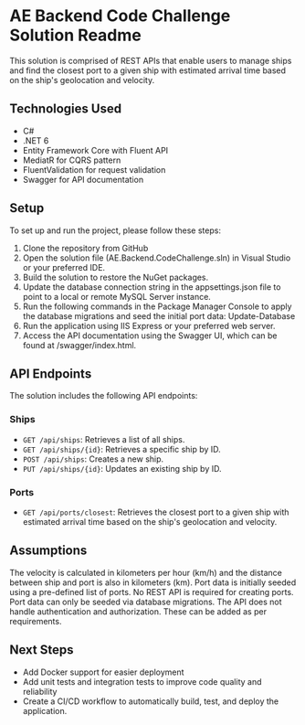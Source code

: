# AE Backend Code Challenge Solution Readme
This solution is comprised of REST APIs that enable users to manage ships and find the closest port to a given ship with estimated arrival time based on the ship's geolocation and velocity.

## Technologies Used
* C#
* .NET 6
* Entity Framework Core with Fluent API
* MediatR for CQRS pattern
* FluentValidation for request validation
* Swagger for API documentation
## Setup
To set up and run the project, please follow these steps:

1. Clone the repository from GitHub
2. Open the solution file (AE.Backend.CodeChallenge.sln) in Visual Studio or your preferred IDE.
3. Build the solution to restore the NuGet packages.
4. Update the database connection string in the appsettings.json file to point to a local or remote MySQL Server instance.
5. Run the following commands in the Package Manager Console to apply the database migrations and seed the initial port data: Update-Database
6. Run the application using IIS Express or your preferred web server.
7. Access the API documentation using the Swagger UI, which can be found at /swagger/index.html.
## API Endpoints
The solution includes the following API endpoints:

### Ships
- `GET /api/ships`: Retrieves a list of all ships.
- `GET /api/ships/{id}`: Retrieves a specific ship by ID.
- `POST /api/ships`: Creates a new ship.
- `PUT /api/ships/{id}`: Updates an existing ship by ID.
### Ports
- `GET /api/ports/closest`: Retrieves the closest port to a given ship with estimated arrival time based on the ship's geolocation and velocity.
## Assumptions
The velocity is calculated in kilometers per hour (km/h) and the distance between ship and port is also in kilometers (km).
Port data is initially seeded using a pre-defined list of ports.
No REST API is required for creating ports. Port data can only be seeded via database migrations.
The API does not handle authentication and authorization. These can be added as per requirements.
## Next Steps
- Add Docker support for easier deployment
- Add unit tests and integration tests to improve code quality and reliability
- Create a CI/CD workflow to automatically build, test, and deploy the application.
